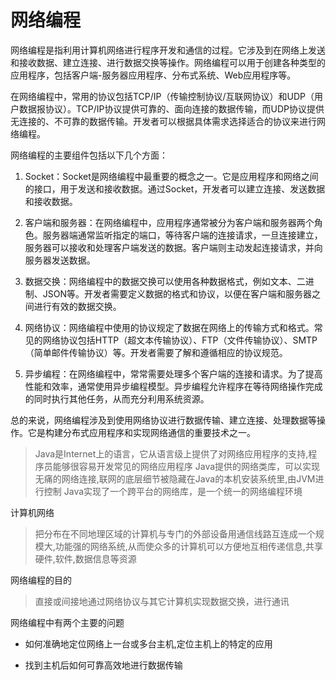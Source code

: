 # 网络编程

网络编程是指利用计算机网络进行程序开发和通信的过程。它涉及到在网络上发送和接收数据、建立连接、进行数据交换等操作。网络编程可以用于创建各种类型的应用程序，包括客户端-服务器应用程序、分布式系统、Web应用程序等。

在网络编程中，常用的协议包括TCP/IP（传输控制协议/互联网协议）和UDP（用户数据报协议）。TCP/IP协议提供可靠的、面向连接的数据传输，而UDP协议提供无连接的、不可靠的数据传输。开发者可以根据具体需求选择适合的协议来进行网络编程。

网络编程的主要组件包括以下几个方面：

1. Socket：Socket是网络编程中最重要的概念之一。它是应用程序和网络之间的接口，用于发送和接收数据。通过Socket，开发者可以建立连接、发送数据和接收数据。

2. 客户端和服务器：在网络编程中，应用程序通常被分为客户端和服务器两个角色。服务器端通常监听指定的端口，等待客户端的连接请求，一旦连接建立，服务器可以接收和处理客户端发送的数据。客户端则主动发起连接请求，并向服务器发送数据。

3. 数据交换：网络编程中的数据交换可以使用各种数据格式，例如文本、二进制、JSON等。开发者需要定义数据的格式和协议，以便在客户端和服务器之间进行有效的数据交换。

4. 网络协议：网络编程中使用的协议规定了数据在网络上的传输方式和格式。常见的网络协议包括HTTP（超文本传输协议）、FTP（文件传输协议）、SMTP（简单邮件传输协议）等。开发者需要了解和遵循相应的协议规范。

5. 异步编程：在网络编程中，常常需要处理多个客户端的连接和请求。为了提高性能和效率，通常使用异步编程模型。异步编程允许程序在等待网络操作完成的同时执行其他任务，从而充分利用系统资源。

总的来说，网络编程涉及到使用网络协议进行数据传输、建立连接、处理数据等操作。它是构建分布式应用程序和实现网络通信的重要技术之一。

> Java是Internet上的语言，它从语言级上提供了对网络应用程序的支持,程序员能够很容易开发常见的网络应用程序
Java提供的网络类库，可以实现无痛的网络连接,联网的底层细节被隐藏在Java的本机安装系统里,由JVM进行控制
Java实现了一个跨平台的网络库，是一个统一的网络编程环境

计算机网络

> 把分布在不同地理区域的计算机与专门的外部设备用通信线路互连成一个规模大,功能强的网络系统,从而使众多的计算机可以方便地互相传递信息,共享硬件,软件,数据信息等资源

网络编程的目的

> 直接或间接地通过网络协议与其它计算机实现数据交换，进行通讯

网络编程中有两个主要的问题

- 如何准确地定位网络上一台或多台主机,定位主机上的特定的应用

- 找到主机后如何可靠高效地进行数据传输
